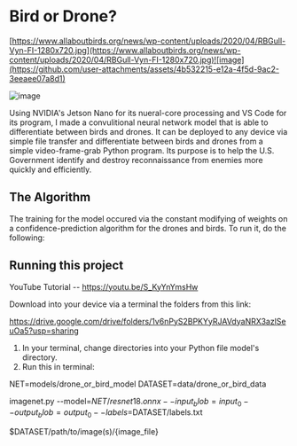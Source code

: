 # Bird or Drone?

[https://www.allaboutbirds.org/news/wp-content/uploads/2020/04/RBGull-Vyn-FI-1280x720.jpg](https://www.allaboutbirds.org/news/wp-content/uploads/2020/04/RBGull-Vyn-FI-1280x720.jpg)![image](https://github.com/user-attachments/assets/4b532215-e12a-4f5d-9ac2-3eeaee07a8d1)

![image](https://github.com/user-attachments/assets/b16a877b-41c7-48af-a02e-b7f0f27eb8d6)



Using NVIDIA's Jetson Nano for its nueral-core processing and VS Code for its program, I made a convulitional neural network model that is able to differentiate between birds and drones. It can be deployed to any device via simple file transfer and differentiate between birds and drones from a simple video-frame-grab Python program. Its purpose is to help the U.S. Government identify and destroy reconnaissance from enemies more quickly and efficiently.

## The Algorithm

The training for the model occured via the constant modifying of weights on a confidence-prediction algorithm for the drones and birds. To run it, do the following:

## Running this project

YouTube Tutorial -- https://youtu.be/S_KyYnYmsHw

Download into your device via a terminal the folders from this link:

https://drive.google.com/drive/folders/1v6nPyS2BPKYyRJAVdyaNRX3azlSeuOa5?usp=sharing


1. In your terminal, change directories into your Python file model's directory.
2. Run this in terminal:

NET=models/drone_or_bird_model
DATASET=data/drone_or_bird_data

imagenet.py --model=$NET/resnet18.onnx --input_blob=input_0 --output_blob=output_0 --labels=$DATASET/labels.txt 

$DATASET/path/to/image(s)/{image_file}
